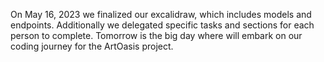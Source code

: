 On May 16, 2023 we finalized our excalidraw, which includes models and endpoints. Additionally we delegated specific tasks and sections for each person to complete. Tomorrow is the big day where will embark on our coding journey for the ArtOasis project.
